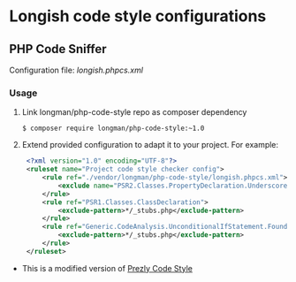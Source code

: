 Longish code style configurations
================================


PHP Code Sniffer
----------------

Configuration file: *longish.phpcs.xml*

### Usage

1. Link longman/php-code-style repo as composer dependency

    `$ composer require longman/php-code-style:~1.0`

2. Extend provided configuration to adapt it to your project. For example: 
   
   ```xml
    <?xml version="1.0" encoding="UTF-8"?>
    <ruleset name="Project code style checker config">
        <rule ref="./vendor/longman/php-code-style/longish.phpcs.xml">
            <exclude name="PSR2.Classes.PropertyDeclaration.Underscore"/>
        </rule>
        <rule ref="PSR1.Classes.ClassDeclaration">
            <exclude-pattern>*/_stubs.php</exclude-pattern>
        </rule>
        <rule ref="Generic.CodeAnalysis.UnconditionalIfStatement.Found">
            <exclude-pattern>*/_stubs.php</exclude-pattern>
        </rule>
    </ruleset>
    ```

* This is a modified version of [Prezly Code Style](https://github.com/prezly/code-style)
